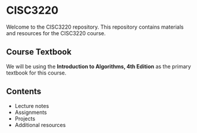 # CISC3220

Welcome to the CISC3220 repository. This repository contains materials and resources for the CISC3220 course.

## Course Textbook
We will be using the **Introduction to Algorithms, 4th Edition** as the primary textbook for this course.

## Contents
- Lecture notes
- Assignments
- Projects
- Additional resources

